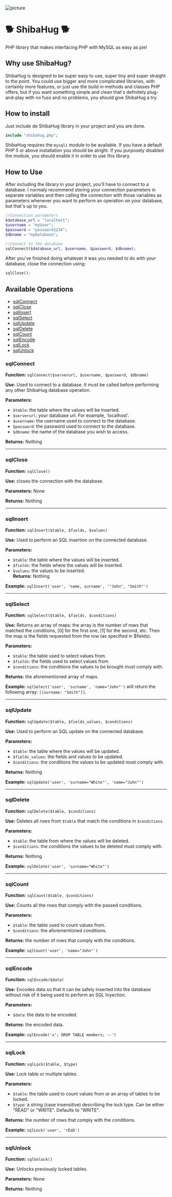![picture](https://img.shields.io/badge/version-2.1-green.svg)

# 🐕 ShibaHug 🐕
PHP library that makes interfacing PHP with MySQL as easy as pie!

## Why use ShibaHug?

ShibaHug is designed to be super easy to use, super tiny and super straight to the point. You could use bigger and more complicated libraries, with certainly more features, or just use the build in methods and classes PHP offers, but if you want something simple and clean that's definitely plug-and-play with no fuss and no problems, you should give ShibaHug a try.

## How to install
Just include de ShibaHug library in your project and you are done.
```php
include "shibahug.php";
```
ShibaHug requires the `mysqli` module to be available. If you have a default *PHP 5* or above installation you should be alright. If you purposely disabled the module, you should enable it in order to use this library.

## How to Use
After including the library in your project, you'll have to connect to a database. I normaly recommend storing your connection parameters in separate variables and then calling the connection with those variables as parameters whenever you want to perform an operation on your database, but that's up to you.

```php
//Connection parameters
$database_url = "localhost";
$username = "myUser";
$password = "password1234";
$dbname = "myDatabase";

//Connect to the database
sqlConnect($database_url, $username, $password, $dbname);
```

After you've finished doing whatever it was you needed to do with your database, close the connection using:
```php
sqlClose();
```

## Available Operations

 - [sqlConnect](#sqlconnect)
 - [sqlClose](#sqlclose)
 - [sqlInsert](#sqlinsert)
 - [sqlSelect](#sqlselect)
 - [sqlUpdate](#sqlupdate)
 - [sqlDelete](#sqldelete)
 - [sqlCount](#sqlcount)
 - [sqlEncode](#sqlencode)
 - [sqlLock](#sqllock)
 - [sqlUnlock](#sqlunlock)
 

### sqlConnect
**Function:** `sqlConnect($serverurl, $username, $password, $dbname)`

**Use:** Used to connect to a database. It must be called before performing any other ShibaHug database operation.

**Parameters:**
* `$table`: the table where the values will be inserted.
* `$serverurl`: your database url. For example, 'localhost'.
* `$username`: the username used to connect to the database.
* `$password`: the password used to connect to the database.
* `$dbname`: the name of the database you wish to access.

**Returns:** Nothing

- - - -

### sqlClose
**Function:** `sqlClose()`

**Use:** closes the connection with the database.

**Parameters:** None

**Returns:** Nothing

- - - -

### sqlInsert
**Function:** `sqlInsert($table, $fields, $values)`

**Use:** Used to perform an SQL insertion on the connected database.

**Parameters:**
 * `$table`: the table where the values will be inserted.
 * `$fields`: the fields where the values will be inserted.
 * `$values`: the values to be inserted.\
**Returns:** Nothing

**Example:** `sqlInsert('user', 'name, surname', '"John", "Smith"')`

- - - -

### sqlSelect
**Function:** `sqlSelect($table, $fields, $conditions)`

**Use:** Returns an array of maps: the array is the number of rows that matched the conditions, [0] for the first one, [1] for the second, etc. Then the map is the fields requested from the row (as specified in $fields).

**Parameters:**
 * `$table`: the table used to select values from.
 * `$fields`: the fields used to select values from.
 * `$conditions`: the conditions the values to be brought must comply with.
 
**Returns:** the aforementioned array of maps.

**Example:** `sqlSelect('user', 'surname', 'name="John"')` will return the following array: `[[surname: "Smith"]]`.

- - - -

### sqlUpdate
**Function:** `sqlUpdate($table, $fields_values, $conditions)`

**Use:** Used to perform an SQL update on the connected database.

**Parameters:**
 * `$table`: the table where the values will be updated.
 * `$fields_values`: the fields and values to be updated.
 * `$conditions`: the conditions the values to be updated must comply with.
 
**Returns:** Nothing

**Example:** `sqlUpdate('user', 'surname="White"', 'name="John"')`

- - - -

### sqlDelete
**Function:** `sqlDelete($table, $conditions)`

**Use:** Deletes all rows from `$table` that match the conditions in `$conditions`.

**Parameters:**
 * `$table`: the table from where the values will be deleted.
 * `$conditions`: the conditions the values to be deleted must comply with.
 
**Returns:** Nothing

**Example:** `sqlDelete('user', 'surname="White"')`

- - - -

### sqlCount
**Function:** `sqlCount($table, $conditions)`

**Use:** Counts all the rows that comply with the passed conditions.

**Parameters:**
 * `$table`: the table used to count values from.
 * `$conditions`: the aforementioned conditions.
 
**Returns:** the number of rows that comply with the conditions.

**Example:** `sqlCount('user', 'name="John"')`

- - - -

### sqlEncode
**Function:** `sqlEncode($data)`

**Use:** Encodes data so that it can be safely inserted into the database without risk of it being used to perform an SQL Inyection.

**Parameters:**
 * `$data`: the data to be encoded.
 
**Returns:** the encoded data.

**Example:** `sqlEncode('x'; DROP TABLE members; --')`

- - - -

### sqlLock
**Function:** `sqlLock($table, $type)`

**Use:** Lock table or multiple tables.

**Parameters:**
 * `$table`: the table used to count values from or an array of tables to be locked.
 * `$type`: a string (case insensitive) describing the lock type. Can be either "READ" or "WRITE". Defaults to "WRITE".
 
**Returns:** the number of rows that comply with the conditions.

**Example:** `sqlLock('user', 'rEaD')`

- - - -

### sqlUnlock
**Function:** `sqlUnlock()`

**Use:** Unlocks previously locked tables.

**Parameters:** None
 
**Returns:** Nothing
